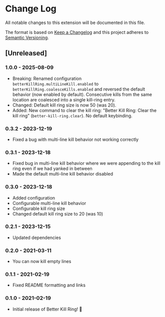 # Change Log

All notable changes to this extension will be documented in this file.

The format is based on [Keep a Changelog](http://keepachangelog.com/) and this project adheres to [Semantic Versioning](https://semver.org/spec/v2.0.0.html).

## [Unreleased]

### 1.0.0 - 2025-08-09

- Breaking: Renamed configuration `betterKillRing.multiLineKill.enabled` to `betterKillRing.coalesceKills.enabled` and reversed the default behavior (now enabled by default). Consecutive kills from the same location are coalesced into a single kill-ring entry.
- Changed: Default kill ring size is now 50 (was 20).
- Added: New command to clear the kill ring: "Better Kill Ring: Clear the kill ring" (`better-kill-ring.clear`). No default keybinding.

### 0.3.2 - 2023-12-19

- Fixed a bug with multi-line kill behavior not working correctly

### 0.3.1 - 2023-12-18

- Fixed bug in multi-line kill behavior where we were appending to the kill ring even if
  we had yanked in between
- Made the default multi-line kill behavior disabled

### 0.3.0 - 2023-12-18

- Added configuration
- Configurable multi-line kill behavior
- Configurable kill ring size
- Changed default kill ring size to 20 (was 10)

### 0.2.1 - 2023-12-15

- Updated dependencies

### 0.2.0 - 2021-03-11

- You can now kill empty lines

### 0.1.1 - 2021-02-19

- Fixed README formatting and links

### 0.1.0 - 2021-02-19

- Initial release of Better Kill Ring! 🎉
